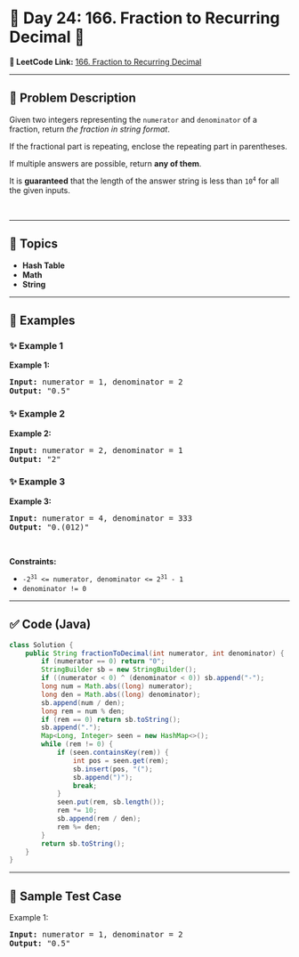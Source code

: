 # 📌 Day 24: 166. Fraction to Recurring Decimal 🎯

**🔗 LeetCode Link:** [166. Fraction to Recurring Decimal](https://leetcode.com/problems/fraction-to-recurring-decimal/)

---

## 🧩 Problem Description

<p>Given two integers representing the <code>numerator</code> and <code>denominator</code> of a fraction, return <em>the fraction in string format</em>.</p>

<p>If the fractional part is repeating, enclose the repeating part in parentheses.</p>

<p>If multiple answers are possible, return <strong>any of them</strong>.</p>

<p>It is <strong>guaranteed</strong> that the length of the answer string is less than <code>10<sup>4</sup></code> for all the given inputs.</p>

<p>&nbsp;</p>
<p><strong class="example">

---

## 🧠 Topics

- Hash Table
- Math
- String
---

## 🧩 Examples

### ✨ Example 1

Example 1:</strong></p>

<pre>
<strong>Input:</strong> numerator = 1, denominator = 2
<strong>Output:</strong> &quot;0.5&quot;
</pre>

<p><strong class="example">

### ✨ Example 2

Example 2:</strong></p>

<pre>
<strong>Input:</strong> numerator = 2, denominator = 1
<strong>Output:</strong> &quot;2&quot;
</pre>

<p><strong class="example">

### ✨ Example 3

Example 3:</strong></p>

<pre>
<strong>Input:</strong> numerator = 4, denominator = 333
<strong>Output:</strong> &quot;0.(012)&quot;
</pre>

<p>&nbsp;</p>
<p><strong>Constraints:</strong></p>

<ul>
	<li><code>-2<sup>31</sup> &lt;=&nbsp;numerator, denominator &lt;= 2<sup>31</sup> - 1</code></li>
	<li><code>denominator != 0</code></li>
</ul>

---

## ✅ Code (Java)

```java
class Solution {
    public String fractionToDecimal(int numerator, int denominator) {
        if (numerator == 0) return "0";
        StringBuilder sb = new StringBuilder();
        if ((numerator < 0) ^ (denominator < 0)) sb.append("-");
        long num = Math.abs((long) numerator);
        long den = Math.abs((long) denominator);
        sb.append(num / den);
        long rem = num % den;
        if (rem == 0) return sb.toString();
        sb.append(".");
        Map<Long, Integer> seen = new HashMap<>();
        while (rem != 0) {
            if (seen.containsKey(rem)) {
                int pos = seen.get(rem);
                sb.insert(pos, "(");
                sb.append(")");
                break;
            }
            seen.put(rem, sb.length());
            rem *= 10;
            sb.append(rem / den);
            rem %= den;
        }
        return sb.toString();
    }
}
```

---

## 🧪 Sample Test Case


Example 1:</strong></p>

<pre>
<strong>Input:</strong> numerator = 1, denominator = 2
<strong>Output:</strong> &quot;0.5&quot;
</pre>

<p><strong class="example">


